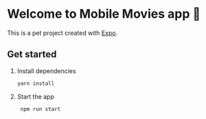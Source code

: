 # Welcome to Mobile Movies app 👋

This is a pet project created with [Expo](https://expo.dev).

## Get started

1. Install dependencies

   ```bash
   yarn install
   ```

2. Start the app

   ```bash
    npm run start
   ```
